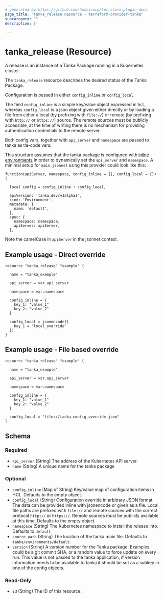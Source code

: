 ```yaml
---
# generated by https://github.com/hashicorp/terraform-plugin-docs
page_title: "tanka_release Resource - terraform-provider-tanka"
subcategory: ""
description: |-

---
```


# tanka_release (Resource)

A release is an instance of a Tanka Package running in a Kubernetes cluster.

The `tanka_release` resource describes the desired status of the Tanka Package.

Configuration is passed in either `config_inline` or `config_local`.

The field `config_inline` is a simple key/value object expressed in hcl, whereas `config_local` is a json object given either directly or by loading a file from either a local (by prefixing with `file://`) or remote (by prefixing with `http://` or `https://`) source. The remote sources must be publicly accessible, at the time of writing there is no mechanism for providing authentication credentials to the remote server.

Both config vars, together with `api_server` and `namespace` are passed to tanka as tla-code vars.

This structure assumes that the tanka package is configured with [inline environments](https://tanka.dev/inline-environments) in order to dynamically set the `api_server` and `namespace`. A minimal setup for `main.jsonnet` using this provider could look like this:

```jsonnet
function(apiServer, namespace, config_inline = {}, config_local = {}) {

  local config = config_inline + config_local,

  apiVersion: 'tanka.dev/v1alpha1',
  kind: 'Environment',
  metadata: {
    name: 'default',
  },
  spec: {
    namespace: namespace,
    apiServer: apiServer,
  },
```

Note the camelCase in `apiServer` in the jsonnet context.

## Example usage - Direct override

```hcl
resource "tanka_release" "example" {

  name = "tanka_example"

  api_server = var.api_server

  namespace = var.namespace

  config_inline = {
    key_1: "value_1"
    key_2: "value_2"
  }

  config_local = jsonencode({
    key_1 = "local_override"
  })
}
```

## Example usage - File based override

```hcl
resource "tanka_release" "example" {

  name = "tanka_example"

  api_server = var.api_server

  namespace = var.namespace

  config_inline = {
    key_1: "value_1"
    key_2: "value_2"
  }

  config_local = "file://tanka_config_override.json"
}
```

<!-- schema generated by tfplugindocs -->
## Schema

### Required

- `api_server` (String) The address of the Kubernetes API server.
- `name` (String) A unique name for the tanka package

### Optional

- `config_inline` (Map of String) Key/value map of configuration items in HCL. Defaults to the empty object.
- `config_local` (String) Configuration override in arbitrary JSON format. The data can be provided inline with jsonencode or given as a file. Local file paths are prefixed with `file://` and remote sources with the correct protocol `http://` or `https://`. Remote sources must be publicly available at this time. Defaults to the empty object.
- `namespace` (String) The Kubernetes namespace to install the release into. Defaults to `default`
- `source_path` (String) The location of the tanka main file. Defaults to `tanka/environments/default`.
- `version` (String) A version number for the Tanka package. Examples could be a git commit SHA, or a random value to force update on every run. This value is not passed to the tanka application, if version information needs to be available to tanka it should be set as a subkey in one of the config objects.

### Read-Only

- `id` (String) The ID of this resource.
